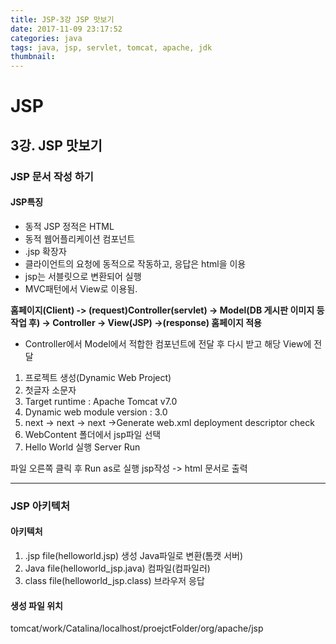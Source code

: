 ```yaml
---
title: JSP-3강 JSP 맛보기
date: 2017-11-09 23:17:52
categories: java
tags: java, jsp, servlet, tomcat, apache, jdk
thumbnail:
---
```


# JSP

## 3강. JSP 맛보기

### JSP 문서 작성 하기

#### JSP특징

* 동적 JSP 정적은 HTML
* 동적 웹어플리케이션 컴포넌트
* .jsp 확장자
* 클라이언트의 요청에 동적으로 작동하고, 응답은 html을 이용
* jsp는 서블릿으로 변환되어 실행
* MVC패턴에서 View로 이용됨.

**홈페이지(Client) -> (request)Controller(servlet) -> Model(DB 게시판 이미지 등 작업 후) -> Controller -> View(JSP) ->(response) 홈페이지 적용**

* Controller에서 Model에서 적합한 컴포넌트에 전달 후 다시 받고 해당 View에 전달

1. 프로젝트 생성(Dynamic Web Project)
2. 첫글자 소문자
3. Target runtime : Apache Tomcat v7.0
4. Dynamic web module version : 3.0
5. next -> next -> next ->Generate web.xml deployment descriptor check
6. WebContent 폴더에서 jsp파일 선택
7. Hello World 실행 Server Run

파일 오른쪽 클릭 후 Run as로 실행
jsp작성 -> html 문서로 출력

---

### JSP 아키텍처

#### 아키텍처

1. .jsp file(helloworld.jsp) 생성
Java파일로 변환(톰캣 서버)
1. Java file(helloworld_jsp.java)
컴파일(컴파일러)
1. class file(helloworld_jsp.class)
브라우저 응답

#### 생성 파일 위치

tomcat/work/Catalina/localhost/proejctFolder/org/apache/jsp
